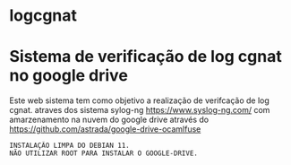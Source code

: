 # logcgnat
Sistema de verificação de log cgnat no google drive
=======================================================
Este web sistema tem como objetivo a realização de verifcação de log cgnat.
atraves dos sistema sylog-ng https://www.syslog-ng.com/
com amarzenamento na nuvem do google drive através do https://github.com/astrada/google-drive-ocamlfuse

    INSTALAÇÃO LIMPA DO DEBIAN 11. 
    NÃO UTILIZAR ROOT PARA INSTALAR O GOOGLE-DRIVE. 

